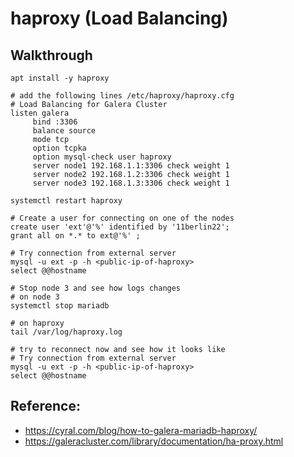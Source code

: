 # haproxy (Load Balancing) 

## Walkthrough 

```
apt install -y haproxy 
```

```
# add the following lines /etc/haproxy/haproxy.cfg 
# Load Balancing for Galera Cluster
listen galera
     bind :3306 
     balance source
     mode tcp
     option tcpka
     option mysql-check user haproxy
     server node1 192.168.1.1:3306 check weight 1
     server node2 192.168.1.2:3306 check weight 1
     server node3 192.168.1.3:3306 check weight 1

```

```
systemctl restart haproxy 
```

```
# Create a user for connecting on one of the nodes 
create user 'ext'@'%' identified by '11berlin22';
grant all on *.* to ext@'%' ;
```


```
# Try connection from external server 
mysql -u ext -p -h <public-ip-of-haproxy>
select @@hostname 

```

```
# Stop node 3 and see how logs changes 
# on node 3
systemctl stop mariadb 

# on haproxy 
tail /var/log/haproxy.log 

# try to reconnect now and see how it looks like 
# Try connection from external server 
mysql -u ext -p -h <public-ip-of-haproxy>
select @@hostname 
```

## Reference:

  * https://cyral.com/blog/how-to-galera-mariadb-haproxy/
  * https://galeracluster.com/library/documentation/ha-proxy.html
